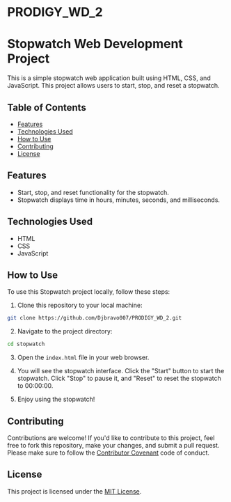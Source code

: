 # PRODIGY_WD_2
# Stopwatch Web Development Project

This is a simple stopwatch web application built using HTML, CSS, and JavaScript. This project allows users to start, stop, and reset a stopwatch.

## Table of Contents

- [Features](#features)
- [Technologies Used](#technologies-used)
- [How to Use](#how-to-use)
- [Contributing](#contributing)
- [License](#license)

## Features

- Start, stop, and reset functionality for the stopwatch.
- Stopwatch displays time in hours, minutes, seconds, and milliseconds.

## Technologies Used

- HTML
- CSS
- JavaScript

## How to Use

To use this Stopwatch project locally, follow these steps:

1. Clone this repository to your local machine:

```bash
git clone https://github.com/Djbravo007/PRODIGY_WD_2.git
```

2. Navigate to the project directory:

```bash
cd stopwatch
```

3. Open the `index.html` file in your web browser.

4. You will see the stopwatch interface. Click the "Start" button to start the stopwatch. Click "Stop" to pause it, and "Reset" to reset the stopwatch to 00:00:00.

5. Enjoy using the stopwatch!

## Contributing

Contributions are welcome! If you'd like to contribute to this project, feel free to fork this repository, make your changes, and submit a pull request. Please make sure to follow the [Contributor Covenant](https://www.contributor-covenant.org/version/2/0/code_of_conduct/) code of conduct.

## License

This project is licensed under the [MIT License](LICENSE).
